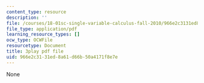 ```yaml
---
content_type: resource
description: ''
file: /courses/18-01sc-single-variable-calculus-fall-2010/966e2c3131ed8a61d66b50a4171f8e7e_BGE3wb7H2PA.pdf
file_type: application/pdf
learning_resource_types: []
ocw_type: OCWFile
resourcetype: Document
title: 3play pdf file
uid: 966e2c31-31ed-8a61-d66b-50a4171f8e7e
---
```

None

